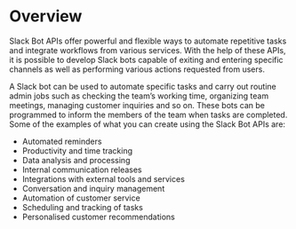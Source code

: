 # Overview

Slack Bot APIs offer powerful and flexible ways to automate repetitive tasks
and integrate workflows from various services. With the help of these APIs, it
is possible to develop Slack bots capable of exiting and entering specific
channels as well as performing various actions requested from users.

A Slack bot can be used to automate specific tasks and carry out routine admin
jobs such as checking the team’s working time, organizing team meetings,
managing customer inquiries and so on. These bots can be programmed to inform
the members of the team when tasks are completed. Some of the examples of what
you can create using the Slack Bot APIs are:

- Automated reminders
- Productivity and time tracking
- Data analysis and processing
- Internal communication releases
- Integrations with external tools and services
- Conversation and inquiry management
- Automation of customer service
- Scheduling and tracking of tasks
- Personalised customer recommendations
